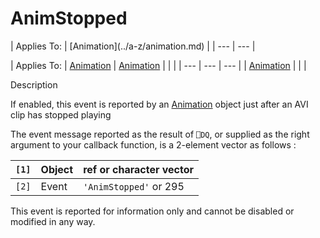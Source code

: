 




<h1 class="heading"><span class="name">AnimStopped</span></h1>
| Applies To: | [Animation](../a-z/animation.md) |
| --- | ---  |

| Applies To: | [Animation](../a-z/animation.md) | [Animation](../a-z/animation.md) |  |  |
| --- | --- | ---  |
| [Animation](../a-z/animation.md) |  |  |


Description


If enabled, this event is reported by an [Animation](../a-z/animation.md) object just after an AVI clip has stopped playing


The event message reported as the result of `⎕DQ`, or supplied as the right argument to your callback function, is a 2-element vector as follows :

| `[1]` | Object | ref or character vector |
| --- | --- | ---  |
| `[2]` | Event | `'AnimStopped'` or 295 |


This event is reported for information only and cannot be disabled or modified in any way.



